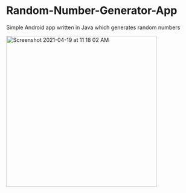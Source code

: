 # Random-Number-Generator-App
Simple Android app written in Java which generates random numbers

<img width="398" alt="Screenshot 2021-04-19 at 11 18 02 AM" src="https://user-images.githubusercontent.com/49318134/115177149-2f90f380-a101-11eb-8eaa-6511d7bbd875.png">
